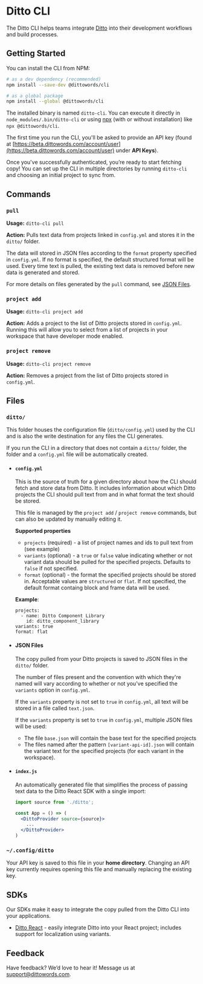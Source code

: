 # Ditto CLI

The Ditto CLI helps teams integrate [Ditto](https://dittowords.com/) into their development workflows and build processes.

## Getting Started

You can install the CLI from NPM:

```bash
# as a dev dependency (recommended)
npm install --save-dev @dittowords/cli

# as a global package
npm install --global @dittowords/cli
```

The installed binary is named `ditto-cli`. You can execute it directly in `node_modules/.bin/ditto-cli` or using [npx](https://www.npmjs.com/package/npx) (with or without installation) like `npx @dittowords/cli`.

The first time you run the CLI, you'll be asked to provide an API key (found at [https://beta.dittowords.com/account/user](https://beta.dittowords.com/account/user) under **API Keys**).

Once you've successfully authenticated, you’re ready to start fetching copy! You can set up the CLI in multiple directories by running `ditto-cli` and choosing an initial project to sync from.

## Commands

### `pull`

**Usage:** `ditto-cli pull`

**Action:** Pulls text data from projects linked in `config.yml` and stores it in the `ditto/` folder.

The data will stored in JSON files according to the `format` property specified in `config.yml`. If no format is specified, the default structured format will be used. Every time text is pulled, the existing text data is removed before new data is generated and stored.

For  more details on files generated by the `pull` command, see [JSON Files](#json-files).


### `project add`

**Usage:** `ditto-cli project add`

**Action:** Adds a project to the list of Ditto projects stored in `config.yml`. Running this will allow you to select from a list of projects in your workspace that have developer mode enabled.

### `project remove`

**Usage:** `ditto-cli project remove`

**Action:** Removes a project from the list of Ditto projects stored in `config.yml`. 

## Files

### `ditto/`

This folder houses the configuration file (`ditto/config.yml`) used by the CLI and is also the write destination for any files the CLI generates.

If you run the CLI in a directory that does not contain a `ditto/` folder, the folder and a `config.yml` file will be automatically created.

- #### `config.yml`

    This is the source of truth for a given directory about how the CLI should fetch and store data from Ditto. It includes information about which Ditto projects the CLI should pull text from and in what format the text should be stored.

    This file is managed by the `project add` / `project remove` commands, but can also be updated by manually editing it.

    **Supported properties**
    - `projects` (required) - a list of project names and ids to pull text from (see example)
    - `variants` (optional) - a `true` or `false` value indicating whether or not variant data should be pulled for the specified projects. Defaults to `false` if not specified.
    - `format` (optional) - the format the specified projects should be stored in. Acceptable values are `structured` or `flat`. If not specified, the default format containg block and frame data will be used.

    **Example**:
    ```
    projects:
      - name: Ditto Component Library
        id: ditto_component_library
    variants: true
    format: flat
    ```

- #### JSON Files

    The copy pulled from your Ditto projects is saved to JSON files in the `ditto/` folder. 
    
    The number of files present and the convention with which they're named will vary according to whether or not you've specified the `variants` option in `config.yml`. 

    If the `variants` property is not set to `true` in `config.yml`, all text will be stored in a file called `text.json`.

    If the `variants` property is set to `true` in `config.yml`, multiple JSON files will be used:
    - The file `base.json` will contain the base text for the specified projects
    - The files named after the pattern `[variant-api-id].json` will contain the variant text for the specified projects (for each variant in the workspace).

- #### `index.js`

    An automatically generated file that simplifies the process of passing text data to the Ditto React SDK with a single import:

    ```jsx
    import source from './ditto';

    const App = () => (
      <DittoProvider source={source}>
        ...
      </DittoProvider>
    )
    ```

### `~/.config/ditto`

Your API key is saved to this file in your **home directory**. Changing an API key currently requires opening this file and manually replacing the existing key.

## SDKs

Our SDKs make it easy to integrate the copy pulled from the Ditto CLI into your applications.

- [Ditto React](https://www.npmjs.com/package/ditto-react) - easily integrate Ditto into your React project; includes support for localization using variants.

## Feedback

Have feedback? We’d love to hear it! Message us at [support@dittowords.com](mailto:support@dittowords.com).
